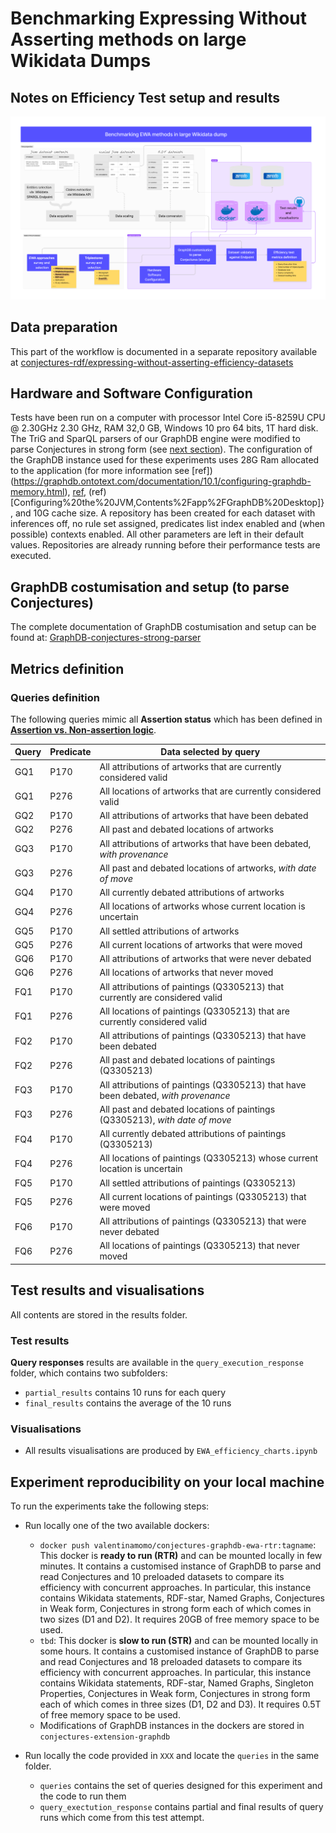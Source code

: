 # Benchmarking Expressing Without Asserting methods on large Wikidata Dumps
## Notes on Efficiency Test setup and results
![EWA efficiency tests workflow](documentation/ewa_efficiency_workflow_tests.png)


## Data preparation
This part of the workflow is documented in a separate repository available at [conjectures-rdf/expressing-without-asserting-efficiency-datasets](https://github.com/conjectures-rdf/expressing-without-asserting-efficiency-datasets)

 ## Hardware and Software Configuration
Tests have been run on a computer with processor Intel Core i5-8259U CPU @ 2.30GHz 2.30 GHz, RAM 32,0 GB, Windows 10 pro 64 bits, 1T hard disk. The TriG and SparQL parsers of our GraphDB engine were modified to parse Conjectures in strong form (see [next section](#graphdb-costumisation-and-setup)). The configuration of the GraphDB instance used for these experiments uses 28G Ram allocated to the application (for more information see [ref])(https://graphdb.ontotext.com/documentation/10.1/configuring-graphdb-memory.html), [ref](https://graphdb.ontotext.com/documentation/10.2/getting-started.html\#:\~:text=the\%20aforementioned\%20icon.-), (ref)[Configuring\%20the\%20JVM,Contents\%2Fapp\%2FGraphDB\%20Desktop]}, and 10G cache size. A repository has been created for each dataset with inferences off, no rule set assigned, predicates list index enabled and (when possible) contexts enabled. All other parameters are left in their default values. Repositories are already running before their performance tests are executed.

<!-- TOC --><a name="graphdb-costumisation-and-setup"></a>
## GraphDB costumisation and setup (to parse Conjectures)
The complete documentation of GraphDB costumisation and setup can be found at: [GraphDB-conjectures-strong-parser](https://github.com/conjectures-rdf/GraphDB-conjectures-strong-parser)

## Metrics definition

### Queries definition
The following queries mimic all **Assertion status** which has been defined in [**Assertion vs. Non-assertion logic**](https://github.com/conjectures-rdf/expressing-without-asserting-efficiency-datasets). 

| Query | Predicate | Data selected by query |
|-------|-----------|------------------------|
| GQ1   | P170      | All attributions of artworks that are currently considered valid |
| GQ1   | P276      | All locations of artworks that are currently considered valid |
| GQ2   | P170      | All attributions of artworks that have been debated |
| GQ2   | P276      | All past and debated locations of artworks |
| GQ3   | P170      | All attributions of artworks that have been debated, *with provenance* |
| GQ3   | P276      | All past and debated locations of artworks, *with date of move* |
| GQ4   | P170      | All currently debated attributions of artworks |
| GQ4   | P276      | All locations of artworks whose current location is uncertain |
| GQ5   | P170      | All settled attributions of artworks |
| GQ5   | P276      | All current locations of artworks that were moved |
| GQ6   | P170      | All attributions of artworks that were never debated |
| GQ6   | P276      | All locations of artworks that never moved |
| FQ1   | P170      | All attributions of paintings (Q3305213) that currently are considered valid |
| FQ1   | P276      | All locations of paintings (Q3305213) that are currently considered valid |
| FQ2   | P170      | All attributions of paintings (Q3305213) that have been debated |
| FQ2   | P276      | All past and debated locations of paintings (Q3305213) |
| FQ3   | P170      | All attributions of paintings (Q3305213) that have been debated, *with provenance* |
| FQ3   | P276      | All past and debated locations of paintings (Q3305213), *with date of move* |
| FQ4   | P170      | All currently debated attributions of paintings (Q3305213) |
| FQ4   | P276      | All locations of paintings (Q3305213) whose current location is uncertain |
| FQ5   | P170      | All settled attributions of paintings (Q3305213) |
| FQ5   | P276      | All current locations of paintings (Q3305213) that were moved |
| FQ6   | P170      | All attributions of paintings (Q3305213) that were never debated |
| FQ6   | P276      | All locations of paintings (Q3305213) that never moved |

## Test results and visualisations
All contents are stored in the results folder.

### Test results
**Query responses** results are available in the `query_execution_response` folder, which contains two subfolders:
- `partial_results` contains 10 runs for each query
-  `final_results` contains the average of the 10 runs

### Visualisations
- All results visualisations are produced by `EWA_efficiency_charts.ipynb` 

## Experiment reproducibility on your local machine
To run the experiments take the following steps:
- Run locally one of the two available dockers:
  - ```docker push valentinamomo/conjectures-graphdb-ewa-rtr:tagname```: This docker is **ready to run (RTR)** and can be mounted locally in few minutes. It contains a customised instance of GraphDB to parse and read Conjectures and 10 preloaded datasets to compare its efficiency with concurrent approaches. In particular, this instance contains Wikidata statements, RDF-star, Named Graphs, Conjectures in Weak form, Conjectures in strong form each of which comes in two sizes (D1 and D2). It requires 20GB of free memory space to be used.
  - ```tbd```: This docker is **slow to run (STR)** and can be mounted locally in some hours. It contains a customised instance of GraphDB to parse and read Conjectures and 18 preloaded datasets to compare its efficiency with concurrent approaches. In particular, this instance contains Wikidata statements, RDF-star, Named Graphs, Singleton Properties, Conjectures in Weak form, Conjectures in strong form each of which comes in three sizes (D1, D2 and D3). It requires 0.5T of free memory space to be used.
  - Modifications of GraphDB instances in the dockers are stored in ```conjectures-extension-graphdb```

- Run locally the code provided in ```XXX``` and locate the ```queries``` in the same folder.
  - ```queries``` contains the set of queries designed for this experiment and the code to run them
  - ```query_exectution_response``` contains partial and final results of query runs which come from this test attempt.
